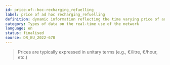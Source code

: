 ```yaml
---
id: price-of--hoc-recharging_refuelling
label: price of ad hoc recharging_refuelling
definition: dynamic information reflecting the time varying price of ad hoc recharging/refuelling.
category: Types of data on the real-time use of the network
language: en
status: finalised
source: DR_EU_2022-670
---
```


>Prices are typically expressed in unitary terms (e.g., €/litre, €/hour, etc.)
